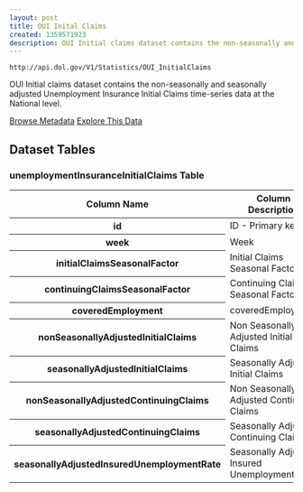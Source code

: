 ```yaml
---
layout: post
title: OUI Inital Claims
created: 1359571923
description: OUI Initial claims dataset contains the non-seasonally and seasonally adjusted Unemployment Insurance Initial Claims time-series data at the National level.
---
```


```
http://api.dol.gov/V1/Statistics/OUI_InitialClaims
```

<p>OUI Initial claims dataset contains the non-seasonally and seasonally adjusted Unemployment Insurance Initial Claims time-series data at the National level.</p>


<a href ="http://api.dol.gov/V1/Statistics/OUI_InitialClaims/$metadata" class="button radius button_dataset">Browse Metadata</a>
<a href ="https://devtools.dol.gov/APISampler/Home/Index1?datasetName=OUI Initial Claims" class="button radius button_dataset">Explore This Data</a>


## Dataset Tables  
<h3>unemploymentInsuranceInitialClaims Table</h3>

<table>
	<thead>
		<tr>
			<th>Column Name</th>
			<th>Column Description</th>
			<th>Data Type</th>
		</tr>
	</thead>
	<tbody>
		<tr>
			<th>id</th>
			<td>ID - Primary key</td>
			<td>bigint</td>
		</tr>
		<tr>
			<th>week</th>
			<td>Week</td>
			<td>datetime</td>
		</tr>
		<tr>
			<th>initialClaimsSeasonalFactor</th>
			<td>Initial Claims Seasonal Factor</td>
			<td>decimal(10,1)</td>
		</tr>
		<tr>
			<th>continuingClaimsSeasonalFactor</th>
			<td>Continuing Claims Seasonal Factor</td>
			<td>decimal(10,1)</td>
		</tr>
		<tr>
			<th>coveredEmployment</th>
			<td>coveredEmployment</td>
			<td>decimal(10,0)</td>
		</tr>
		<tr>
			<th>nonSeasonallyAdjustedInitialClaims</th>
			<td>Non Seasonally Adjusted Initial Claims</td>
			<td>bigint</td>
		</tr>
		<tr>
			<th>seasonallyAdjustedInitialClaims</th>
			<td>Seasonally Adjusted Initial Claims</td>
			<td>int</td>
		</tr>
		<tr>
			<th>nonSeasonallyAdjustedContinuingClaims</th>
			<td>Non Seasonally Adjusted Continuing Claims</td>
			<td>bigint</td>
		</tr>
		<tr>
			<th>seasonallyAdjustedContinuingClaims</th>
			<td>Seasonally Adjusted Continuing Claims</td>
			<td>bigint</td>
		</tr>
		<tr>
			<th>seasonallyAdjustedInsuredUnemploymentRate</th>
			<td>Seasonally Adjusted Insured Unemployment Rate</td>
			<td>decimal(10,2)</td>
		</tr>
	</tbody>
</table>
